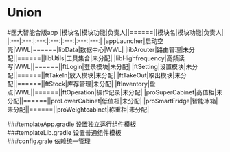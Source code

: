# Union
#医大智能合版app
|模块名|模块功能|负责人||======||模块名|模块功能|负责人|
|:---|:---:|:---:|:---:|:---:|:---:|---:|
|appLauncher|启动空壳|WWL|======|libData|数据中心|WWL|
|libArouter|路由管理|未分配||======||libUtils|工具集合|未分配|
|libHighfrequency|高频读写|WWL||======||ftLogin|登录模块|未分配|
|ftSetting|设置模块|未分配||======||ftTakeIn|放入模块|未分配|
|ftTakeOut|取出模块|未分配||======||ftStock|库存管理|未分配|
|ftInventory|盘点|WWL||======||ftOperation|操作记录|未分配|
|proSuperCabinet|高值柜|未分配||======||proLowerCabinet|低值柜|未分配|
|proSmartFridge|智能冰箱|未分配||======||proWeightcabinet|称重柜|未分配|
 
 
 

###templateApp.gradle 设置独立运行组件模板 <br> 
###templateLib.gradle 设置普通组件模板 <br> 
###config.grale 依赖统一管理 <br> 